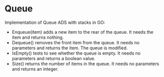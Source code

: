 # Queue

Implementation of Queue ADS with stacks in GO:
* Enqueue(item)  adds a new item to the rear of the queue. It needs the item and returns nothing.
* Dequeue()      removes the front item from the queue. It needs no parameters and returns the item. The queue is modified.
* IsEmpty()     tests to see whether the queue is empty. It needs no parameters and returns a boolean value.
* Size()         returns the number of items in the queue. It needs no parameters and returns an integer.